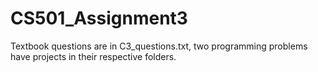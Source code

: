 # CS501_Assignment3

Textbook questions are in C3_questions.txt, two programming problems have projects in their respective folders.